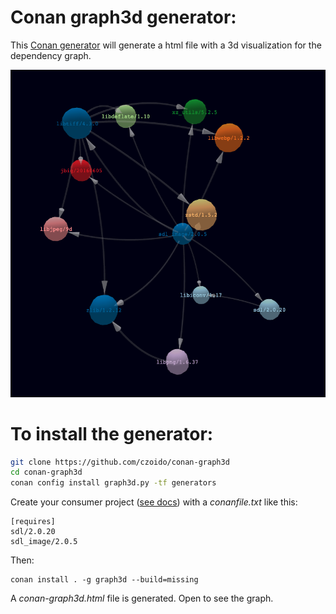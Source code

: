 # Conan graph3d generator:

This [Conan generator](https://docs.conan.io/en/latest/howtos/custom_generators.html) will generate a
html file with a 3d visualization for the dependency graph.

![Conan graph 3D](graph.png?raw=true)

# To install the generator:

``` bash
git clone https://github.com/czoido/conan-graph3d
cd conan-graph3d
conan config install graph3d.py -tf generators
```

Create your consumer project ([see docs](https://docs.conan.io/en/latest/getting_started.html)) with
a *conanfile.txt* like this:

```
[requires]
sdl/2.0.20
sdl_image/2.0.5
```

Then:

```
conan install . -g graph3d --build=missing
```


A *conan-graph3d.html* file is generated. Open to see the graph.
